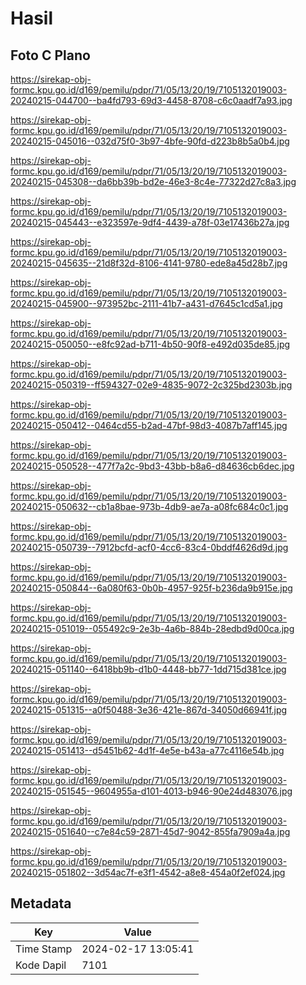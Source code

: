 # Hasil

## Foto C Plano

https://sirekap-obj-formc.kpu.go.id/d169/pemilu/pdpr/71/05/13/20/19/7105132019003-20240215-044700--ba4fd793-69d3-4458-8708-c6c0aadf7a93.jpg

https://sirekap-obj-formc.kpu.go.id/d169/pemilu/pdpr/71/05/13/20/19/7105132019003-20240215-045016--032d75f0-3b97-4bfe-90fd-d223b8b5a0b4.jpg

https://sirekap-obj-formc.kpu.go.id/d169/pemilu/pdpr/71/05/13/20/19/7105132019003-20240215-045308--da6bb39b-bd2e-46e3-8c4e-77322d27c8a3.jpg

https://sirekap-obj-formc.kpu.go.id/d169/pemilu/pdpr/71/05/13/20/19/7105132019003-20240215-045443--e323597e-9df4-4439-a78f-03e17436b27a.jpg

https://sirekap-obj-formc.kpu.go.id/d169/pemilu/pdpr/71/05/13/20/19/7105132019003-20240215-045635--21d8f32d-8106-4141-9780-ede8a45d28b7.jpg

https://sirekap-obj-formc.kpu.go.id/d169/pemilu/pdpr/71/05/13/20/19/7105132019003-20240215-045900--973952bc-2111-41b7-a431-d7645c1cd5a1.jpg

https://sirekap-obj-formc.kpu.go.id/d169/pemilu/pdpr/71/05/13/20/19/7105132019003-20240215-050050--e8fc92ad-b711-4b50-90f8-e492d035de85.jpg

https://sirekap-obj-formc.kpu.go.id/d169/pemilu/pdpr/71/05/13/20/19/7105132019003-20240215-050319--ff594327-02e9-4835-9072-2c325bd2303b.jpg

https://sirekap-obj-formc.kpu.go.id/d169/pemilu/pdpr/71/05/13/20/19/7105132019003-20240215-050412--0464cd55-b2ad-47bf-98d3-4087b7aff145.jpg

https://sirekap-obj-formc.kpu.go.id/d169/pemilu/pdpr/71/05/13/20/19/7105132019003-20240215-050528--477f7a2c-9bd3-43bb-b8a6-d84636cb6dec.jpg

https://sirekap-obj-formc.kpu.go.id/d169/pemilu/pdpr/71/05/13/20/19/7105132019003-20240215-050632--cb1a8bae-973b-4db9-ae7a-a08fc684c0c1.jpg

https://sirekap-obj-formc.kpu.go.id/d169/pemilu/pdpr/71/05/13/20/19/7105132019003-20240215-050739--7912bcfd-acf0-4cc6-83c4-0bddf4626d9d.jpg

https://sirekap-obj-formc.kpu.go.id/d169/pemilu/pdpr/71/05/13/20/19/7105132019003-20240215-050844--6a080f63-0b0b-4957-925f-b236da9b915e.jpg

https://sirekap-obj-formc.kpu.go.id/d169/pemilu/pdpr/71/05/13/20/19/7105132019003-20240215-051019--055492c9-2e3b-4a6b-884b-28edbd9d00ca.jpg

https://sirekap-obj-formc.kpu.go.id/d169/pemilu/pdpr/71/05/13/20/19/7105132019003-20240215-051140--6418bb9b-d1b0-4448-bb77-1dd715d381ce.jpg

https://sirekap-obj-formc.kpu.go.id/d169/pemilu/pdpr/71/05/13/20/19/7105132019003-20240215-051315--a0f50488-3e36-421e-867d-34050d66941f.jpg

https://sirekap-obj-formc.kpu.go.id/d169/pemilu/pdpr/71/05/13/20/19/7105132019003-20240215-051413--d5451b62-4d1f-4e5e-b43a-a77c4116e54b.jpg

https://sirekap-obj-formc.kpu.go.id/d169/pemilu/pdpr/71/05/13/20/19/7105132019003-20240215-051545--9604955a-d101-4013-b946-90e24d483076.jpg

https://sirekap-obj-formc.kpu.go.id/d169/pemilu/pdpr/71/05/13/20/19/7105132019003-20240215-051640--c7e84c59-2871-45d7-9042-855fa7909a4a.jpg

https://sirekap-obj-formc.kpu.go.id/d169/pemilu/pdpr/71/05/13/20/19/7105132019003-20240215-051802--3d54ac7f-e3f1-4542-a8e8-454a0f2ef024.jpg


## Metadata

| Key        | Value               |
| ---------- | ------------------- |
| Time Stamp | 2024-02-17 13:05:41 |
| Kode Dapil | 7101                |



